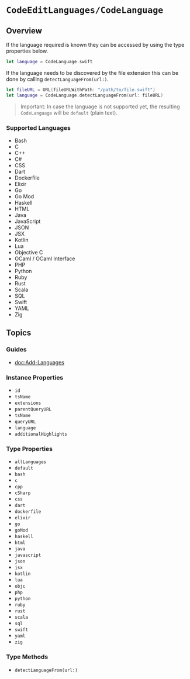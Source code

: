 # ``CodeEditLanguages/CodeLanguage``

## Overview

If the language required is known they can be accessed by using the type properties below.

```swift
let language = CodeLanguage.swift
```

If the language needs to be discovered by the file extension this can be done by calling ``detectLanguageFrom(url:)``.

```swift
let fileURL = URL(fileURLWithPath: "/path/to/file.swift")
let language = CodeLanguage.detectLanguageFrom(url: fileURL)
```

> Important: In case the language is not supported yet, the resulting ``CodeLanguage`` will be ``default`` (plain text).

### Supported Languages

- Bash
- C
- C++
- C#
- CSS
- Dart
- Dockerfile
- Elixir
- Go
- Go Mod
- Haskell
- HTML
- Java
- JavaScript
- JSON
- JSX
- Kotlin
- Lua
- Objective C
- OCaml / OCaml Interface
- PHP
- Python
- Ruby
- Rust
- Scala
- SQL
- Swift
- YAML
- Zig

## Topics

### Guides

- <doc:Add-Languages>

### Instance Properties

- ``id``
- ``tsName``
- ``extensions``
- ``parentQueryURL``
- ``tsName``
- ``queryURL``
- ``language``
- ``additionalHighlights``

### Type Properties

- ``allLanguages``
- ``default``
- ``bash``
- ``c``
- ``cpp``
- ``cSharp``
- ``css``
- ``dart``
- ``dockerfile``
- ``elixir``
- ``go``
- ``goMod``
- ``haskell``
- ``html``
- ``java``
- ``javascript``
- ``json``
- ``jsx``
- ``kotlin``
- ``lua``
- ``objc``
- ``php``
- ``python``
- ``ruby``
- ``rust``
- ``scala``
- ``sql``
- ``swift``
- ``yaml``
- ``zig``

### Type Methods

- ``detectLanguageFrom(url:)``
